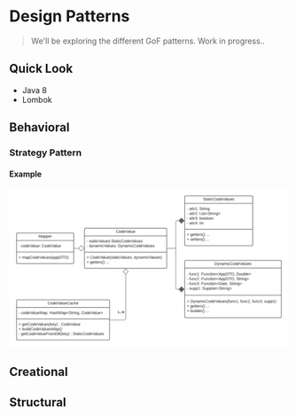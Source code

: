 # Design Patterns
> We'll be exploring the different GoF patterns.
> Work in progress..

## Quick Look
- Java 8
- Lombok

## Behavioral 

### Strategy Pattern 

#### Example 
<img src="./.images/strategy.png">

## Creational

## Structural